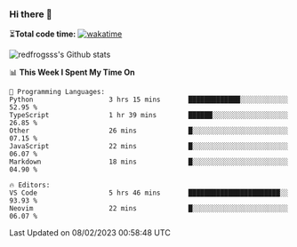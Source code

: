 ### Hi there 👋

⏳**Total code time:** [![wakatime](https://wakatime.com/badge/user/2cbd8003-b8b8-4565-92d7-ad9c23ff1846.svg)](https://wakatime.com/@2cbd8003-b8b8-4565-92d7-ad9c23ff1846)

<img src="https://github-readme-stats.vercel.app/api?username=redfrogsss&show_icons=true" alt="redfrogsss's Github stats"></img>

<!--START_SECTION:waka-->
📊 **This Week I Spent My Time On** 

```text
💬 Programming Languages: 
Python                   3 hrs 15 mins       █████████████░░░░░░░░░░░░   52.95 % 
TypeScript               1 hr 39 mins        ██████░░░░░░░░░░░░░░░░░░░   26.85 % 
Other                    26 mins             █░░░░░░░░░░░░░░░░░░░░░░░░   07.15 % 
JavaScript               22 mins             █░░░░░░░░░░░░░░░░░░░░░░░░   06.07 % 
Markdown                 18 mins             █░░░░░░░░░░░░░░░░░░░░░░░░   04.90 % 

🔥 Editors: 
VS Code                  5 hrs 46 mins       ███████████████████████░░   93.93 % 
Neovim                   22 mins             █░░░░░░░░░░░░░░░░░░░░░░░░   06.07 % 

```


 Last Updated on 08/02/2023 00:58:48 UTC
<!--END_SECTION:waka-->
